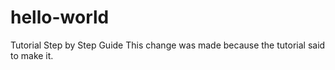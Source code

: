 # hello-world
Tutorial Step by Step Guide
This change was made because the tutorial said to make it. 
